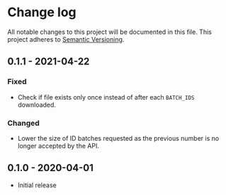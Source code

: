 # Change log

All notable changes to this project will be documented in this file. This project adheres to [Semantic Versioning](http://semver.org/).

## 0.1.1 - 2021-04-22

### Fixed
- Check if file exists only once instead of after each `BATCH_IDS` downloaded.

### Changed
- Lower the size of ID batches requested as the previous number is no longer accepted by the API.

## 0.1.0 - 2020-04-01

- Initial release

